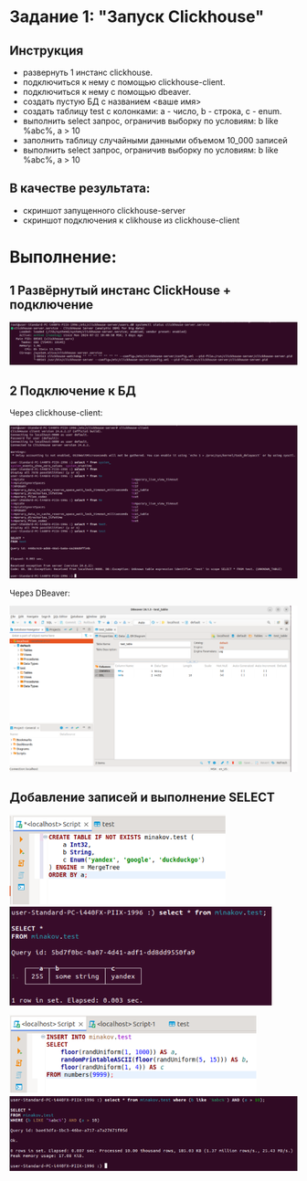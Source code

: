 # Задание 1: "Запуск Clickhouse"

## Инструкция
- развернуть 1 инстанс clickhouse.
- подключиться к нему с помощью clickhouse-client.
- подключиться к нему с помощью dbeaver.
- создать пустую БД с названием <ваше имя>
- создать таблицу test с колонками: a - число, b - строка, c - enum.
- выполнить select запрос, ограничив выборку по условиям: b like %abc%, a > 10
- заполнить таблицу случайными данными объемом 10_000 записей
- выполнить select запрос, ограничив выборку по условиям: b like %abc%, a > 10


## В качестве результата: 
- скриншот запущенного clickhouse-server 
- скриншот подключения к clikhouse из clickhouse-client


# Выполнение:

## 1 Развёрнутый инстанс ClickHouse + подключение

![plot](./clickhouser_server_active.png)

## 2 Подключение к БД

Через clickhouse-client:

![plot](./clickhouse_connect_clickhouse_client.png)

Через DBeaver:

![plot](./clickhouse_connect_dbeaver.png)

## Добавление записей и выполнение SELECT

![plot](./create_table_test.png)
![plot](./select_all_from_test.png)


![plot](./added_9999_records.png)
![plot](./select_10k_records.png)